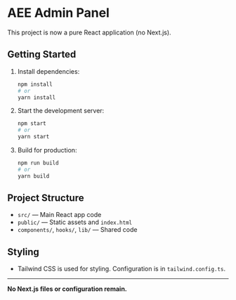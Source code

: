 # AEE Admin Panel

This project is now a pure React application (no Next.js).

## Getting Started

1. Install dependencies:
   ```bash
   npm install
   # or
   yarn install
   ```

2. Start the development server:
   ```bash
   npm start
   # or
   yarn start
   ```

3. Build for production:
   ```bash
   npm run build
   # or
   yarn build
   ```

## Project Structure
- `src/` — Main React app code
- `public/` — Static assets and `index.html`
- `components/`, `hooks/`, `lib/` — Shared code

## Styling
- Tailwind CSS is used for styling. Configuration is in `tailwind.config.ts`.

---

**No Next.js files or configuration remain.**
